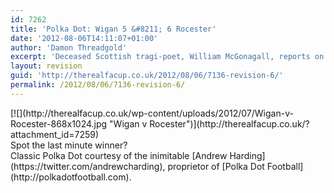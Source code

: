 ```yaml
---
id: 7262
title: 'Polka Dot: Wigan 5 &#8211; 6 Rocester'
date: '2012-08-06T14:11:07+01:00'
author: 'Damon Threadgold'
excerpt: 'Deceased Scottish tragi-poet, William McGonagall, reports on the the fearful fever afflicting the Athletics of Wigan, where Beecham first sold his wares.'
layout: revision
guid: 'http://therealfacup.co.uk/2012/08/06/7136-revision-6/'
permalink: /2012/08/06/7136-revision-6/
---
```


<div>[![](http://therealfacup.co.uk/wp-content/uploads/2012/07/Wigan-v-Rocester-868x1024.jpg "Wigan v Rocester")](http://therealfacup.co.uk/?attachment_id=7259)</div><div></div><div>Spot the last minute winner?</div><div></div><div>Classic Polka Dot courtesy of the inimitable [Andrew Harding](https://twitter.com/andrewcharding), proprietor of [Polka Dot Football](http://polkadotfootball.com).</div><div></div>